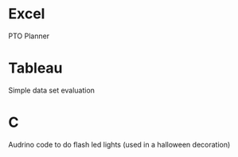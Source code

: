# Excel
PTO Planner

# Tableau
Simple data set evaluation

# C
Audrino code to do flash led lights (used in a halloween decoration)

